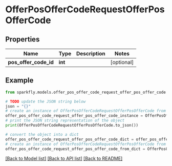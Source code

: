 # OfferPosOfferCodeRequestOfferPosOfferCode


## Properties

Name | Type | Description | Notes
------------ | ------------- | ------------- | -------------
**pos_offer_code_id** | **int** |  | [optional] 

## Example

```python
from sparkfly.models.offer_pos_offer_code_request_offer_pos_offer_code import OfferPosOfferCodeRequestOfferPosOfferCode

# TODO update the JSON string below
json = "{}"
# create an instance of OfferPosOfferCodeRequestOfferPosOfferCode from a JSON string
offer_pos_offer_code_request_offer_pos_offer_code_instance = OfferPosOfferCodeRequestOfferPosOfferCode.from_json(json)
# print the JSON string representation of the object
print(OfferPosOfferCodeRequestOfferPosOfferCode.to_json())

# convert the object into a dict
offer_pos_offer_code_request_offer_pos_offer_code_dict = offer_pos_offer_code_request_offer_pos_offer_code_instance.to_dict()
# create an instance of OfferPosOfferCodeRequestOfferPosOfferCode from a dict
offer_pos_offer_code_request_offer_pos_offer_code_from_dict = OfferPosOfferCodeRequestOfferPosOfferCode.from_dict(offer_pos_offer_code_request_offer_pos_offer_code_dict)
```
[[Back to Model list]](../README.md#documentation-for-models) [[Back to API list]](../README.md#documentation-for-api-endpoints) [[Back to README]](../README.md)


